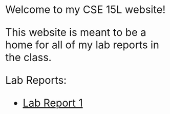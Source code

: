 &nbsp;

<font size="6"> Welcome to my CSE 15L website! 
 
This website is meant to be a home for all of my lab reports in the class.

Lab Reports: 
 * [Lab Report 1](https://prashasthk.github.io/cse15l-lab-reports/lab-report-1-week-2.html)
</font>